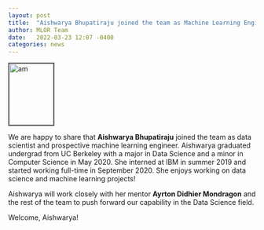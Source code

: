 ```yaml
---
layout: post
title:  "Aishwarya Bhupatiraju joined the team as Machine Learning Engineer (MLOR mentorship)."
author: MLOR Team
date:   2022-03-23 12:07 -0400
categories: news
---
```

<style>
.center {
  display: block;
  margin-left: auto;
  margin-right: auto;
  width: 50%;
}

figcaption {
  color: black;
  font-style: italic;
  padding: 2px;
  text-align: center;
}

img {
  border: 2px solid #555;
}
</style>
<script src="https://kit.fontawesome.com/7812f4f196.js" crossorigin="anonymous"></script>

<img src="/teampics/aishwarya.png" class="rounded-corners" alt="am" width=90 height=125>

We are happy to share that <b>Aishwarya Bhupatiraju</b> <a href="https://linkedin.com/in/aishwarya-bhupatiraju/"><i class="fab fa-linkedin"></i></a> joined the team as data scientist and prospective machine learning engineer. Aishwarya graduated undergrad from UC Berkeley with a major in Data Science and a minor in Computer Science in May 2020. She interned at IBM in summer 2019 and started working full-time in September 2020. She enjoys working on data science and machine learning projects!

Aishwarya will work closely with her mentor <b>Ayrton Didhier Mondragon</b> <a href="https://www.linkedin.com/in/ayrton-didhier-mondragon-mejia-2401a996/"><i class="fab fa-linkedin"></i></a> and the rest of the team to push forward our capability in the Data Science field.

Welcome, Aishwarya!